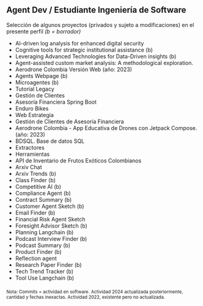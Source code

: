 
## Agent Dev /  Estudiante Ingeniería de Software

Selección de algunos proyectos (privados y sujeto a modificaciones) en el presente perfil 
*(b = borrador)*


- AI-driven log analysis for enhanced digital security 
- Cognitive tools for strategic institutional assistance (b)
- Leveraging Advanced Technologies for Data-Driven insights (b)
- Agent-assisted custom market analysis: A methodological exploration. 
- Aerodrone Colombia Versión Web  (año: 2023)
- Agents Webpage (b)  
- Microagentes (b)
- Tutorial Legacy  
- Gestión de Clientes  
- Asesoría Financiera Spring Boot  
- Enduro Bikes  
- Web Estrategia  
- Gestión de Clientes de Asesoría Financiera  
- Aerodrone Colombia - App Educativa de Drones con Jetpack Compose. (año: 2023)  
- BDSQL. Base de datos SQL  
- Extractores  
- Herramientas  
- API de Inventario de Frutos Exóticos Colombianos    
- Arxiv Chat
- Arxiv Trends (b)  
- Class Finder  (b)
- Competitive AI  (b)
- Compliance Agent  (b)
- Contract Summary  (b)
- Customer Agent Sketch (b)  
- Email Finder  (b)
- Financial Risk Agent Sketch 
- Foresight Advisor Sketch  (b)  
- Planning Langchain  (b)
- Podcast Interview Finder (b)  
- Podcast Summary  (b)
- Product Finder  (b)
- Reflection agent
- Research Paper Finder  (b)
- Tech Trend Tracker  (b)
- Tool Use Langchain  (b)



<sub>Nota: Commits = actividad en software.</sub>
<sub>Actividad 2024 actualizada posteriormente, cantidad y fechas inexactas. Actividad 2022, existente pero no actualizada.</sub>




